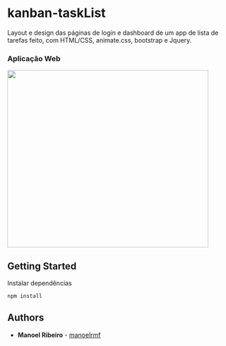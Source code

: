# kanban-taskList
Layout e design das páginas de login e dashboard de um app de lista de tarefas feito, com HTML/CSS, animate.css, bootstrap e Jquery.

### Aplicação Web
<img src="https://user-images.githubusercontent.com/28743763/79705689-f3784800-828c-11ea-9006-a8e88a81f4ac.gif" 
width="95%" height="400px"
/> 


## Getting Started

Instalar dependências

```
npm install
```


## Authors

* **Manoel Ribeiro** - [manoelrmf](https://github.com/manoelrmf)

